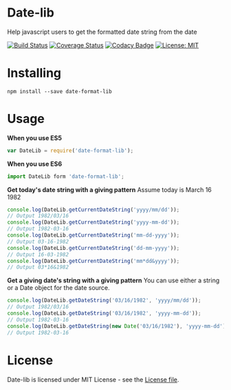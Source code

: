 # Date-lib

Help javascript users to get the formatted date string from the date

[![Build Status](https://travis-ci.org/PengWang0316/date-lib.svg?branch=master)](https://travis-ci.org/PengWang0316/date-lib) [![Coverage Status](https://coveralls.io/repos/github/PengWang0316/date-lib/badge.svg?branch=master)](https://coveralls.io/github/PengWang0316/date-lib?branch=master) [![Codacy Badge](https://api.codacy.com/project/badge/Grade/af8131c212944226bfeeab4ef01aba4c)](https://www.codacy.com/app/PengWang0316/date-lib?utm_source=github.com&amp;utm_medium=referral&amp;utm_content=PengWang0316/date-lib&amp;utm_campaign=Badge_Grade) [![License: MIT](https://img.shields.io/badge/License-MIT-yellow.svg)](https://opensource.org/licenses/MIT)

# Installing

```
npm install --save date-format-lib
```

# Usage

**When you use ES5**

```javascript
var DateLib = require('date-format-lib');
```

**When you use ES6**

```javascript
import DateLib form 'date-format-lib';
```

**Get today's date string with a giving pattern**
Assume today is March 16 1982

```javascript
console.log(DateLib.getCurrentDateString('yyyy/mm/dd'));
// Output 1982/03/16
console.log(DateLib.getCurrentDateString('yyyy-mm-dd'));
// Output 1982-03-16
console.log(DateLib.getCurrentDateString('mm-dd-yyyy'));
// Output 03-16-1982
console.log(DateLib.getCurrentDateString('dd-mm-yyyy'));
// Output 16-03-1982
console.log(DateLib.getCurrentDateString('mm*dd&yyyy'));
// Output 03*16&1982
```

**Get a giving date's string with a giving pattern**
You can use either a string or a Date object for the date source.

```javascript
console.log(DateLib.getDateString('03/16/1982', 'yyyy/mm/dd'));
// Output 1982/03/16
console.log(DateLib.getDateString('03/16/1982', 'yyyy-mm-dd'));
// Output 1982-03-16
console.log(DateLib.getDateString(new Date('03/16/1982'), 'yyyy-mm-dd'));
// Output 1982-03-16
```

# License

Date-lib is licensed under MIT License - see the [License file](https://github.com/PengWang0316/date-lib/blob/master/LICENSE).
